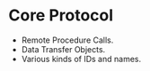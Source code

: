 # Core Protocol

* Remote Procedure Calls.
* Data Transfer Objects.
* Various kinds of IDs and names.
